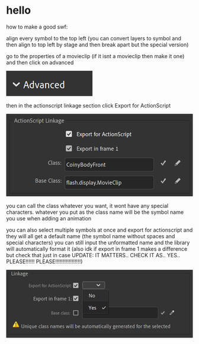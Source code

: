 # hello

how to make a good swf:

align every symbol to the top left (you can convert layers to symbol and then align to top left by stage and then break apart but the special version)

go to the properties of a movieclip (if it isnt a movieclip then make it one) and then click on advanced

![Advanced](guide/advanced.png)

then in the actionscript linkage section click Export for ActionScript

![ActionScript Linkage](guide/actionscriptlinkage.png)

you can call the class whatever you want, it wont have any special characters. whatever you put as the class name will be the symbol name you use when adding an animation

you can also select multiple symbols at once and export for actionscript and they will all get a default name (the symbol name without spaces and special characters) you can still input the unformatted name and the library will automatically format it (also idk if export in frame 1 makes a difference but check that just in case UPDATE: IT MATTERS.. CHECK IT AS.. YES.. PLEASE!!!!!! PLEASE!!!!!!!!!!!!!!!!!)

![Linkage](guide/multiplelinkage.png)
